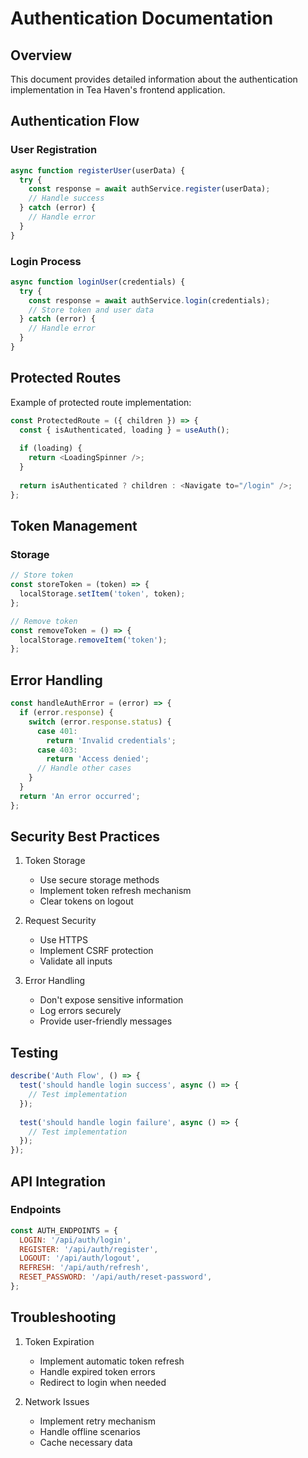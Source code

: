 # Authentication Documentation

## Overview

This document provides detailed information about the authentication implementation in Tea Haven's frontend application.

## Authentication Flow

### User Registration

```javascript
async function registerUser(userData) {
  try {
    const response = await authService.register(userData);
    // Handle success
  } catch (error) {
    // Handle error
  }
}
```

### Login Process

```javascript
async function loginUser(credentials) {
  try {
    const response = await authService.login(credentials);
    // Store token and user data
  } catch (error) {
    // Handle error
  }
}
```

## Protected Routes

Example of protected route implementation:

```javascript
const ProtectedRoute = ({ children }) => {
  const { isAuthenticated, loading } = useAuth();
  
  if (loading) {
    return <LoadingSpinner />;
  }
  
  return isAuthenticated ? children : <Navigate to="/login" />;
};
```

## Token Management

### Storage
```javascript
// Store token
const storeToken = (token) => {
  localStorage.setItem('token', token);
};

// Remove token
const removeToken = () => {
  localStorage.removeItem('token');
};
```

## Error Handling

```javascript
const handleAuthError = (error) => {
  if (error.response) {
    switch (error.response.status) {
      case 401:
        return 'Invalid credentials';
      case 403:
        return 'Access denied';
      // Handle other cases
    }
  }
  return 'An error occurred';
};
```

## Security Best Practices

1. Token Storage
   - Use secure storage methods
   - Implement token refresh mechanism
   - Clear tokens on logout

2. Request Security
   - Use HTTPS
   - Implement CSRF protection
   - Validate all inputs

3. Error Handling
   - Don't expose sensitive information
   - Log errors securely
   - Provide user-friendly messages

## Testing

```javascript
describe('Auth Flow', () => {
  test('should handle login success', async () => {
    // Test implementation
  });
  
  test('should handle login failure', async () => {
    // Test implementation
  });
});
```

## API Integration

### Endpoints

```javascript
const AUTH_ENDPOINTS = {
  LOGIN: '/api/auth/login',
  REGISTER: '/api/auth/register',
  LOGOUT: '/api/auth/logout',
  REFRESH: '/api/auth/refresh',
  RESET_PASSWORD: '/api/auth/reset-password',
};
```

## Troubleshooting

1. Token Expiration
   - Implement automatic token refresh
   - Handle expired token errors
   - Redirect to login when needed

2. Network Issues
   - Implement retry mechanism
   - Handle offline scenarios
   - Cache necessary data

